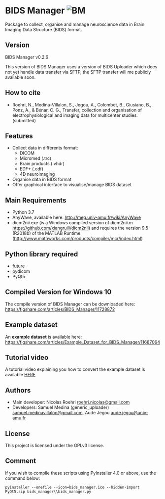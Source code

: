 #  BIDS Manager ![BM](bids_manager.ico "BIDS_Manager")
Package to collect, organise and manage neuroscience data in Brain Imaging Data Structure (BIDS) format.


## Version
BIDS Manager v0.2.6

This version of BIDS Manager uses a version of BIDS Uploader which does not yet handle data transfer via SFTP, the SFTP transfer will me publicly available soon.

## How to cite
* Roehri, N., Medina-Villalon, S., Jegou, A., Colombet, B., Giusiano, B., Ponz, A., & Bénar, C. G., Transfer, collection and organisation of electrophysiological and imaging data for multicenter studies. (submitted)

## Features
* Collect data in differents format:
  * DICOM
  * Micromed (.trc)
  * Brain products (.vhdr)
  * EDF+ (.edf)
  * 4D neuroimaging 
* Organise data in BIDS format
* Offer graphical interface to visualise/manage BIDS dataset

## Main Requirements
* Python 3.7
* AnyWave, available here: http://meg.univ-amu.fr/wiki/AnyWave
* dicm2nii.exe (is a Windows compiled version of dicm2nii.m https://github.com/xiangruili/dicm2nii) and requires the version 9.5 (R2018b) of the MATLAB Runtime (http://www.mathworks.com/products/compiler/mcr/index.html)

## Python library required
* future
* pydicom
* PyQt5

## Compiled Version for Windows 10
The compile version of BIDS Manager can be downloaded here: https://figshare.com/articles/BIDS_Manager/11728872

## Example dataset
An **example dataset** is available here: https://figshare.com/articles/Example_Dataset_for_BIDS_Manager/11687064

## Tutorial video
A tutorial video explaining you how to convert the example dataset is available [HERE](https://youtu.be/HvJjr6WZNQA)

## Authors
* Main developer: Nicolas Roehri <roehri.nicolas@gmail.com>
* Developers: Samuel Medina (generic_uploader) <samuel.medinavillalon@gmail.com>, 
		      Aude Jegou <aude.jegou@univ-amu.fr>

## License
This project is licensed under the GPLv3 license.

## Comment
If you wish to compile these scripts using PyInstaller 4.0 or above, use the command below:
```
pyinstaller --onefile --icon=bids_manager.ico --hidden-import PyQt5.sip bids_manager\\bids_manager.py
```
